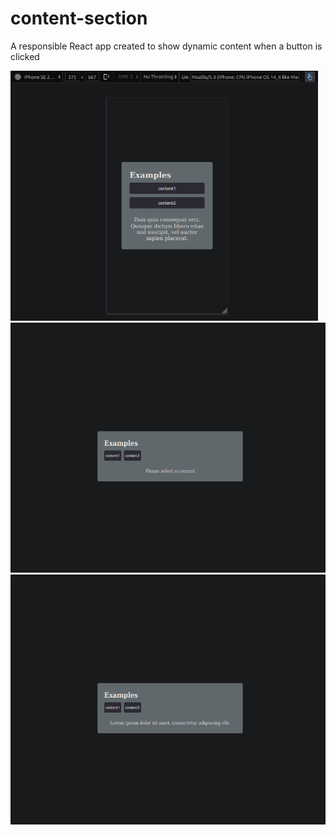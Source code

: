 # content-section

A responsible React app created to show dynamic content when a button is clicked

<img height="400" src="https://github.com/gustavo-angeli/react-tests/blob/main/content-section/Screenshots/Screenshot%20from%202023-12-17%2010-24-18.png">
<img height="400" src="https://github.com/gustavo-angeli/react-tests/blob/main/content-section/Screenshots/Screenshot%20from%202023-12-17%2010-23-29.png">
<img height="400" src="https://github.com/gustavo-angeli/react-tests/blob/main/content-section/Screenshots/Screenshot%20from%202023-12-17%2010-23-40.png">

